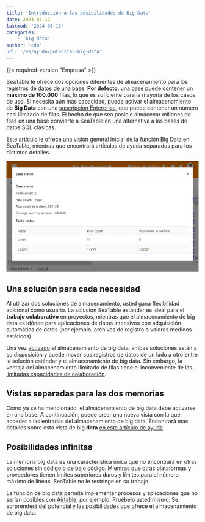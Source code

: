 ```yaml
---
title: 'Introducción a las posibilidades de Big Data'
date: 2023-05-12
lastmod: '2024-05-13'
categories:
    - 'big-data'
author: 'cdb'
url: '/es/ayuda/potenzial-big-data'
---
```


{{< required-version "Empresa" >}}

SeaTable le ofrece dos opciones diferentes de almacenamiento para los registros de datos de una base: **Por defecto**, una base puede contener un **máximo de 100.000** filas, lo que es suficiente para la mayoría de los casos de uso. Si necesita aún más capacidad, puede activar el almacenamiento de **Big Data** con una [suscripción Enterprise](https://seatable.io/es/docs/abo-abrechnung/plus-oder-enterprise-abonnement-buchen/), que puede contener un número casi ilimitado de filas. El hecho de que sea posible almacenar millones de filas en una base convierte a SeaTable en una alternativa a las bases de datos SQL clásicas.

Este artículo le ofrece una visión general inicial de la función Big Data en SeaTable, mientras que encontrará artículos de ayuda separados para los distintos detalles.

![Big data backend en acción](images/SeaTable-3.1-Base-Stats-with-Big-Data.png)

## Una solución para cada necesidad

Al utilizar dos soluciones de almacenamiento, usted gana flexibilidad adicional como usuario. La solución SeaTable estándar es ideal para el **trabajo colaborativo** en proyectos, mientras que el almacenamiento de big data es idóneo para aplicaciones de datos intensivos con adquisición automática de datos (por ejemplo, archivos de registro o valores medidos estáticos).

Una vez [activado](https://seatable.io/es/docs/big-data/aktivieren-des-big-data-backends-in-einer-base/) el almacenamiento de big data, ambas soluciones están a su disposición y puede mover sus registros de datos de un lado a otro entre la solución estándar y el almacenamiento de big data. Sin embargo, la ventaja del almacenamiento ilimitado de filas tiene el inconveniente de las [limitadas capacidades de colaboración](https://seatable.io/es/docs/big-data/einschraenkungen-in-der-nutzung-von-big-data/).

## Vistas separadas para las dos memorias

Como ya se ha mencionado, el almacenamiento de big data debe activarse en una base. A continuación, puede crear una nueva vista con la que acceder a las entradas del almacenamiento de big data. Encontrará más detalles sobre esta vista de big **data** [en este artículo de ayuda](https://seatable.io/es/docs/big-data/so-erstellen-sie-ein-big-data-ansicht/).

## Posibilidades infinitas

La memoria big data es una característica única que no encontrará en otras soluciones sin código o de bajo código. Mientras que otras plataformas y proveedores tienen límites superiores duros y límites para el número máximo de líneas, SeaTable no le restringe en su trabajo.

La función de big data permite implementar procesos y aplicaciones que no serían posibles con [Airtable](https://seatable.io/es/airtable-alternative/), por ejemplo. Pruébelo usted mismo. Se sorprenderá del potencial y las posibilidades que ofrece el almacenamiento de big data.
